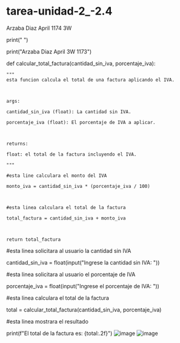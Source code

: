# tarea-unidad-2_-2.4
Arzaba Diaz April 1174 3W

print(" ")

print("Arzaba Diaz April 3W 1173")

def calcular_total_factura(cantidad_sin_iva, porcentaje_iva):

    """
    esta funcion calcula el total de una factura aplicando el IVA.

    
    
    args:
    
    cantidad_sin_iva (float): La cantidad sin IVA.
    
    porcentaje_iva (float): El porcentaje de IVA a aplicar.

    
    
    returns:
    
    float: el total de la factura incluyendo el IVA.
    
    """
    
    #esta line calculara el monto del IVA
    
    monto_iva = cantidad_sin_iva * (porcentaje_iva / 100)

    
    
    #esta linea calculara el total de la factura
    
    total_factura = cantidad_sin_iva + monto_iva

    
    
    return total_factura



#esta linea solicitara al usuario la cantidad sin IVA

cantidad_sin_iva = float(input("Ingrese la cantidad sin IVA: "))



#esta linea solicitara al usuario el porcentaje de IVA

porcentaje_iva = float(input("Ingrese el porcentaje de IVA: "))



#esta linea calculara el total de la factura

total = calcular_total_factura(cantidad_sin_iva, porcentaje_iva)



#esta linea mostrara el resultado

print(f"El total de la factura es: {total:.2f}")
![image](https://github.com/user-attachments/assets/a8da32ae-1c9f-40eb-8149-d287c2b44304)
![image](https://github.com/user-attachments/assets/d8ae29ed-396c-4879-ac63-6d06a895e630)






